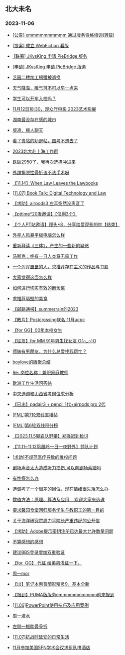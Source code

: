 ## 北大未名 
### 2023-11-06

+ [[公告] emmmmmmmmmm 通过版务资格培训(转载)](https://bbs.pku.edu.cn/v2/post-read.php?bid=740&threadid=18675437)

+ [[提案] 成立 WebFiction 看版](https://bbs.pku.edu.cn/v2/post-read.php?bid=665&threadid=18652588)

+ [ [联署] JKvsKing 申请 PieBridge 版务](https://bbs.pku.edu.cn/v2/post-read.php?bid=751&threadid=18675387)

+ [[申请] JKvsKing 申请 PieBridge 版务](https://bbs.pku.edu.cn/v2/post-read.php?bid=751&threadid=18667154)

+ [艺园二楼加工螃蟹被调换](https://bbs.pku.edu.cn/v2/post-read.php?bid=1431&threadid=18675209)

+ [天气降温，暖气可不可以早一点来](https://bbs.pku.edu.cn/v2/post-read.php?bid=1431&threadid=18675425)

+ [学生可以开车入校吗？](https://bbs.pku.edu.cn/v2/post-read.php?bid=1107&threadid=18672438)

+ [11月12日18:30，观众厅电影 2023艺术影展](https://bbs.pku.edu.cn/v2/post-read.php?bid=222&threadid=18675550)

+ [湖南最没存在感的城市](https://bbs.pku.edu.cn/v2/post-read.php?bid=474&threadid=18675224)

+ [版凉，摇人聊天](https://bbs.pku.edu.cn/v2/post-read.php?bid=474&threadid=18576748)

+ [看了贵站的劝退帖，国考不想去了](https://bbs.pku.edu.cn/v2/post-read.php?bid=475&threadid=18674363)

+ [2023北大赴上海工作群](https://bbs.pku.edu.cn/v2/post-read.php?bid=472&threadid=18550698)

+ [跌破2950了，我再次选择冲进来](https://bbs.pku.edu.cn/v2/post-read.php?bid=249&threadid=18668674)

+ [外踝撕脱性骨折该不该手术呀](https://bbs.pku.edu.cn/v2/post-read.php?bid=244&threadid=18672619)

+ [【11.14】When Law Leaves the Lawbooks](https://bbs.pku.edu.cn/v2/post-read.php?bid=342&threadid=18675447)

+ [[11.07] Book Talk: Digital Technology and Law](https://bbs.pku.edu.cn/v2/post-read.php?bid=342&threadid=18675440)

+ [【求助】airpods3 左耳突然没声音了](https://bbs.pku.edu.cn/v2/post-read.php?bid=488&threadid=18674442)

+ [【pttime*20发邀请】【仅剩3个】](https://bbs.pku.edu.cn/v2/post-read.php?bid=209&threadid=18667088)

+ [【个人PT站邀请】馒头*8，分享给爱观影的你【结束】](https://bbs.pku.edu.cn/v2/post-read.php?bid=209&threadid=18665165)

+ [外星人风暴平板电脑怎么样](https://bbs.pku.edu.cn/v2/post-read.php?bid=1361&threadid=18675208)

+ [重新拜读《三体》，产生的一些新的疑惑](https://bbs.pku.edu.cn/v2/post-read.php?bid=53&threadid=18675446)

+ [马斯克：终有一日人类将无需工作](https://bbs.pku.edu.cn/v2/post-read.php?bid=251&threadid=18674979)

+ [一个浑浑噩噩的人，求推荐存在主义的作品与书籍](https://bbs.pku.edu.cn/v2/post-read.php?bid=53&threadid=18609762)

+ [大家觉得这壶怎么样](https://bbs.pku.edu.cn/v2/post-read.php?bid=296&threadid=18675227)

+ [如何进行切实有效的断舍离](https://bbs.pku.edu.cn/v2/post-read.php?bid=354&threadid=18672097)

+ [求推荐隔壁的美食](https://bbs.pku.edu.cn/v2/post-read.php?bid=90&threadid=18671295)

+ [【邮路通报】summerrain的2023](https://bbs.pku.edu.cn/v2/post-read.php?bid=1367&threadid=18485296)

+ [【散片】Postcrossing联名·11月ucpc](https://bbs.pku.edu.cn/v2/post-read.php?bid=1367&threadid=18675384)

+ [【for GG】00年本校女生](https://bbs.pku.edu.cn/v2/post-read.php?bid=167&threadid=18675530)

+ [【征友】for MM 91年男生找女友 O(∩_∩)O](https://bbs.pku.edu.cn/v2/post-read.php?bid=167&threadid=18675409)

+ [师妹有男朋友，为什么总爱找我帮忙？](https://bbs.pku.edu.cn/v2/post-read.php?bid=103&threadid=18675541)

+ [boylove的版聚总结](https://bbs.pku.edu.cn/v2/post-read.php?bid=52&threadid=18675463)

+ [Re: 岗位名称：兼职家庭教师](https://bbs.pku.edu.cn/v2/post-read.php?bid=419&threadid=18675390)

+ [欧洲工作生活问答帖](https://bbs.pku.edu.cn/v2/post-read.php?bid=99&threadid=18674777)

+ [中央选调和山西省考岗位求分析](https://bbs.pku.edu.cn/v2/post-read.php?bid=99&threadid=18675319)

+ [【已出】padair3 + pencil 1代+airpods pro 2代](https://bbs.pku.edu.cn/v2/post-read.php?bid=71&threadid=18675433)

+ [[FML]第7轮双线直播帖](https://bbs.pku.edu.cn/v2/post-read.php?bid=519&threadid=18674721)

+ [[FML]第6轮双线积分榜](https://bbs.pku.edu.cn/v2/post-read.php?bid=519&threadid=18674229)

+ [【2023.11.5攀岩队野攀】郑强迟到检讨](https://bbs.pku.edu.cn/v2/post-read.php?bid=224&threadid=18675516)

+ [【11.11~11.12凤凰岭一日一夜野外】领队计划](https://bbs.pku.edu.cn/v2/post-read.php?bid=224&threadid=18675547)

+ [[求助]不规范医疗导致的维权问题](https://bbs.pku.edu.cn/v2/post-read.php?bid=301&threadid=18672195)

+ [剧场声音太大造成听力损伤,可以向剧场索赔吗](https://bbs.pku.edu.cn/v2/post-read.php?bid=301&threadid=18647495)

+ [有性瘾怎么办](https://bbs.pku.edu.cn/v2/post-read.php?bid=690&threadid=18675173)

+ [选调考了一个很差的岗位，现在情绪很失落怎么办](https://bbs.pku.edu.cn/v2/post-read.php?bid=690&threadid=18674785)

+ [数值方法：原理、算法及应用    欢迎大家来选课](https://bbs.pku.edu.cn/v2/post-read.php?bid=1408&threadid=18376256)

+ [要求馨园食堂回归服务学生与教职工的第一目的](https://bbs.pku.edu.cn/v2/post-read.php?bid=438&threadid=18675314)

+ [关于海洋研究院周力平院长严重违纪的公开信](https://bbs.pku.edu.cn/v2/post-read.php?bid=438&threadid=18106999)

+ [【求助】Adobe提示密钥注册已达最大允许数量问题](https://bbs.pku.edu.cn/v2/post-read.php?bid=668&threadid=18675172)

+ [不算感想的感想](https://bbs.pku.edu.cn/v2/post-read.php?bid=52&threadid=18675317)

+ [建议BBS登录增加双重验证](https://bbs.pku.edu.cn/v2/post-read.php?bid=1&threadid=18675607)

+ [【for  GG】 代征 给弟弟浅征一下。](https://bbs.pku.edu.cn/v2/post-read.php?bid=167&threadid=18675603)

+ [周一mor](https://bbs.pku.edu.cn/v2/post-read.php?bid=468&threadid=18675649)

+ [【出】笔记本惠普暗影精灵9，基本全新](https://bbs.pku.edu.cn/v2/post-read.php?bid=71&threadid=18675546)

+ [【报到】PUMA版版务emmmmmmmmmm前来报到](https://bbs.pku.edu.cn/v2/post-read.php?bid=740&threadid=18675678)

+ [[11.06]PowerPoint使用技巧及应用案例](https://bbs.pku.edu.cn/v2/post-read.php?bid=25&threadid=18675673)

+ [周一灌水](https://bbs.pku.edu.cn/v2/post-read.php?bid=610&threadid=18675675)

+ [左侧一根肋骨骨折](https://bbs.pku.edu.cn/v2/post-read.php?bid=244&threadid=18675674)

+ [[11.07]抗战时延安的日常生活](https://bbs.pku.edu.cn/v2/post-read.php?bid=342&threadid=18675679)

+ [11月参加美国SFN学术会议求组队拼酒店](https://bbs.pku.edu.cn/v2/post-read.php?bid=94&threadid=18670697)

